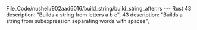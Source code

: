 File_Code/nushell/902aad6016/build_string/build_string_after.rs --- Rust
43                 description: "Builds a string from letters a b c",                                                                                        43                 description: "Builds a string from subexpression separating words with spaces",

